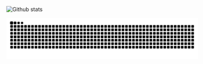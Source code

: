 ![Github stats](https://github-readme-stats.vercel.app/api?username=helderjfl&count_private=true&show_icons=true&theme=dracula&include_all_commits=true)

![Snake animation](https://github.com/Helderjfl/Helderjfl/blob/output/github-contribution-grid-snake.svg)
